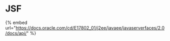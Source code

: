 # JSF

{% embed url="https://docs.oracle.com/cd/E17802_01/j2ee/javaee/javaserverfaces/2.0/docs/api/" %}
